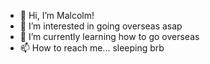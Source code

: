 - 👋 Hi, I’m Malcolm! 
- 👀 I’m interested in going overseas asap
- 🌱 I’m currently learning how to go overseas
- 📫 How to reach me... sleeping brb

